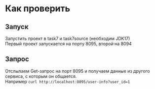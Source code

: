 # Как проверить  
  
## Запуск
Запустить проект в task7 и task7source (необходим JDK17)  
Первый проект запускается на порту 8095, второй на 8094
## Запрос
Отслылаем Get-запрос на порт 8095 и получаем данные из другого сервиса, с которым он общается.  
Например ```curl http://localhost:8095/user-info?user_id=1```